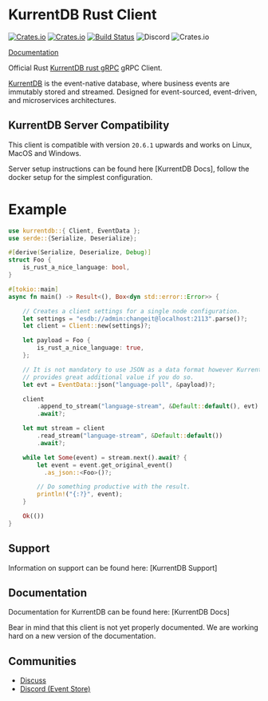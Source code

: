 # KurrentDB Rust Client
[![Crates.io][crates-badge]][crates-url]
[![Crates.io][crates-download]][crates-url]
[![Build Status][ci-badge]][ci-url]
![Discord](https://img.shields.io/discord/415421715385155584.svg)
![Crates.io](https://img.shields.io/crates/l/eventstore.svg)

[crates-badge]: https://img.shields.io/crates/v/eventstore.svg
[crates-download]: https://img.shields.io/crates/d/eventstore.svg
[crates-url]: https://crates.io/crates/eventstore
[ci-badge]: https://github.com/EventStore/KurrentDB-Client-Rust/workflows/CI/badge.svg
[ci-url]: https://github.com/EventStore/KurrentDB-Client-Rust/actions

[Documentation](https://docs.rs/eventstore)

Official Rust [KurrentDB rust gRPC] gRPC Client.

[KurrentDB] is the event-native database, where business events are immutably stored and streamed. Designed for event-sourced, event-driven, and microservices architectures.

## KurrentDB Server Compatibility
This client is compatible with version `20.6.1` upwards and works on Linux, MacOS and Windows.


Server setup instructions can be found here [KurrentDB Docs], follow the docker setup for the simplest configuration.

# Example

```rust
use kurrentdb::{ Client, EventData };
use serde::{Serialize, Deserialize};

#[derive(Serialize, Deserialize, Debug)]
struct Foo {
    is_rust_a_nice_language: bool,
}

#[tokio::main]
async fn main() -> Result<(), Box<dyn std::error::Error>> {

    // Creates a client settings for a single node configuration.
    let settings = "esdb://admin:changeit@localhost:2113".parse()?;
    let client = Client::new(settings)?;

    let payload = Foo {
        is_rust_a_nice_language: true,
    };

    // It is not mandatory to use JSON as a data format however KurrentDB
    // provides great additional value if you do so.
    let evt = EventData::json("language-poll", &payload)?;

    client
        .append_to_stream("language-stream", &Default::default(), evt)
        .await?;

    let mut stream = client
        .read_stream("language-stream", &Default::default())
        .await?;

    while let Some(event) = stream.next().await? {
        let event = event.get_original_event()
          .as_json::<Foo>()?;

        // Do something productive with the result.
        println!("{:?}", event);
    }

    Ok(())
}
```

## Support

Information on support can be found here: [KurrentDB Support]

## Documentation

Documentation for KurrentDB can be found here: [KurrentDB Docs]

Bear in mind that this client is not yet properly documented. We are working hard on a new version of the documentation.

## Communities

- [Discuss](https://discuss.eventstore.com/)
- [Discord (Event Store)](https://discord.gg/Phn9pmCw3t)

[KurrentDB]: https://eventstore.com/
[KurrentDB rust gRPC]: https://developers.eventstore.com/clients/grpc/getting-started?codeLanguage=Rust
[eventstoredb docs]: https://developers.eventstore.com/latest.html
[eventstoredb discuss]: https://discuss.eventstore.com/
[eventstoredb support]: https://eventstore.com/support/
